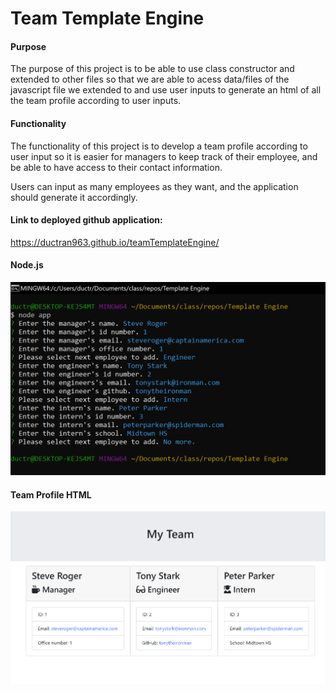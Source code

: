 # Team Template Engine

#### Purpose

The purpose of this project is to be able to use class constructor and extended to other files so that we are able to acess data/files of the javascript file we extended to and use user inputs to generate an html of all the team profile according to user inputs.

#### Functionality

The functionality of this project is to develop a team profile according to user input so it is easier for managers to keep track of their employee, and be able to have access to their contact information.

Users can input as many employees as they want, and the application should generate it accordingly.

#### Link to deployed github application: 

https://ductran963.github.io/teamTemplateEngine/

#### Node.js

![image info](./nodeJS.png)

#### Team Profile HTML

![image info](./team.png)
